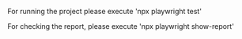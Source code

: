 For running the project please execute
'npx playwright test'

For checking the report, please execute
'npx playwright show-report'